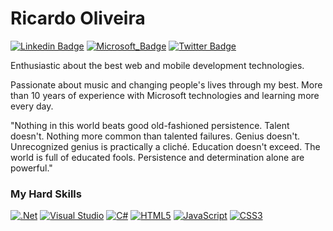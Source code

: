 # Ricardo Oliveira

[![Linkedin Badge](https://img.shields.io/badge/-stringao-6633cc?style=flat-square&logo=Linkedin&logoColor=white&link=https://www.linkedin.com/in/stringao/)](https://www.linkedin.com/in/stringao/) 
[![Microsoft_Badge](https://img.shields.io/badge/-ricardo.oliveira@msn.com-6333cc?style=flat-square&logo=microsoft&logoColor=white&link=mailto:ricardo.oliveira@msn.com)](mailto:ricardo.oliveira@msn.com)
[![Twitter Badge](https://img.shields.io/badge/-@stringao-6633cc?style=flat-square&labelColor=6633cc&logo=twitter&logoColor=white&link=https://twitter.com/stringao)](https://twitter.com/stringao)

Enthusiastic about the best web and mobile development technologies.

Passionate about music and changing people's lives through my best. More than 10 years of experience with Microsoft technologies and learning more every day.

"Nothing in this world beats good old-fashioned persistence. Talent doesn't. Nothing more common than talented failures. Genius doesn't. Unrecognized genius is practically a cliché. Education doesn't exceed. The world is full of educated fools. Persistence and determination alone are powerful."

### My Hard Skills

[![.Net](https://img.shields.io/badge/.NET%206-5C2D91?style=for-the-badge&logo=.net&logoColor=white)](https://dotnet.microsoft.com/en-us/)
[![Visual Studio](https://img.shields.io/badge/Visual%20Studio%202022-5C2D91.svg?style=for-the-badge&logo=visual-studio&logoColor=white)](https://visualstudio.microsoft.com/)
[![C#](https://img.shields.io/badge/c%23%2010-5C2D91?style=for-the-badge&logo=c-sharp&logoColor=white)](https://docs.microsoft.com/en-us/dotnet/csharp/)
[![HTML5](https://img.shields.io/badge/html5-5C2D91?style=for-the-badge&logo=html5&logoColor=white)](https://developer.mozilla.org/en-US/docs/Web/HTML?retiredLocale=pt-PT)
[![JavaScript](https://img.shields.io/badge/javascript-5C2D91?style=for-the-badge&logo=javascript&logoColor=%23F7DF1E)](https://developer.mozilla.org/pt-BR/docs/Web/JavaScript)
[![CSS3](https://img.shields.io/badge/css3-5C2D91?style=for-the-badge&logo=css3&logoColor=white)](https://developer.mozilla.org/pt-BR/docs/Web/CSS)

